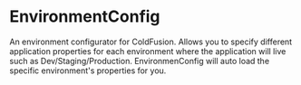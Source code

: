 EnvironmentConfig
=================

An environment configurator for ColdFusion. Allows you to specify different application properties for each environment where the application will live such as Dev/Staging/Production. EnvironmenConfig will auto load the specific environment's properties for you.

